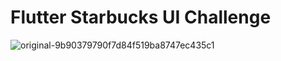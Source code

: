 # Flutter Starbucks UI Challenge


![original-9b90379790f7d84f519ba8747ec435c1](https://github.com/Dinesh-Sowndar/flutter_starbucks_ui_challenge/assets/29474697/d919dbf5-6436-4f82-a474-7ba9cd0ff4a4)

